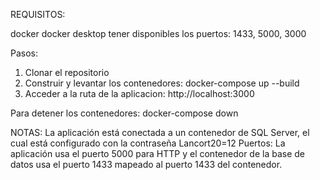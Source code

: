 REQUISITOS:

docker
docker desktop
tener disponibles los puertos: 1433, 5000, 3000

Pasos:
1. Clonar el repositorio
2. Construir y levantar los contenedores: docker-compose up --build
3. Acceder a la ruta de la aplicacion: http://localhost:3000

Para detener los contenedores: docker-compose down

NOTAS: 
La aplicación está conectada a un contenedor de SQL Server, el cual está configurado con la contraseña Lancort20=12
Puertos: La aplicación usa el puerto 5000 para HTTP y el contenedor de la base de datos usa el puerto 1433 mapeado al puerto 1433 del contenedor.




